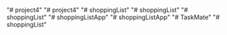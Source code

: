 "# project4" 
"# project4" 
"# shoppingList" 
"# shoppingList" 
"# shoppingList" 
"# shoppingListApp" 
"# shoppingListApp" 
"# TaskMate" 
"# shoppingList" 
